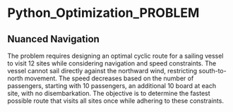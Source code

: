 # Python_Optimization_PROBLEM

## Nuanced Navigation

The problem requires designing an optimal cyclic route for a sailing vessel to visit 12 sites while considering navigation and speed constraints. The vessel cannot sail directly against the northward wind, restricting south-to-north movement. The speed decreases based on the number of passengers, starting with 10 passengers, an additional 10 board at each site, with no disembarkation. The objective is to determine the fastest possible route that visits all sites once while adhering to these constraints.
